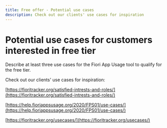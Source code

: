 ```yaml
---
title: Free offer - Potential use cases 
description: Check out our clients' use cases for inspiration
---
```

# Potential use cases for customers interested in free tier

Describe at least three use cases for the Fiori App Usage tool to qualify for the free tier.

Check out our clients' use cases for inspiration:

[https://fioritracker.org/satisfied-intrests-and-roles/](https://fioritracker.org/satisfied-intrests-and-roles/)

[https://help.fioriappsusage.org/2020/FPS01/use-cases/](https://help.fioriappsusage.org/2020/FPS01/use-cases/)

[https://fioritracker.org/usecases/](https://fioritracker.org/usecases/)